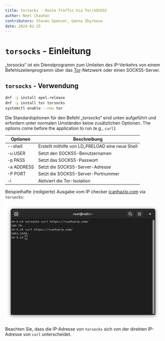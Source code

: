 ```yaml
---
title: torsocks - Route Traffic Via Tor/SOCKS5
author: Neel Chauhan
contributors: Steven Spencer, Ganna Zhyrnova
date: 2024-02-25
---
```


# `torsocks` - Einleitung

„torsocks“ ist ein Dienstprogramm zum Umleiten des IP-Verkehrs von einem Befehlszeilenprogramm über das [Tor](https://www.torproject.org/)-Netzwerk oder einen SOCKS5-Server.

## `torsocks` - Verwendung

```bash
dnf -y install epel-release
dnf -y install tor torsocks
systemctl enable --now tor
```

Die Standardoptionen für den Befehl „torsocks“ sind unten aufgeführt und erfordern unter normalen Umständen keine zusätzlichen Optionen. The options come before the application to run (e.g., `curl`):

| Optionen   | Beschreibung                                                            |
| ---------- | ----------------------------------------------------------------------- |
| --shell    | Erstellt mithilfe von LD\_PRELOAD eine neue Shell |
| -u USER    | Setzt den SOCKS5-Benutzernamen                                          |
| -p PASS    | Setzt das SOCKS5-Passwort                                               |
| -a ADDRESS | Setzt die SOCKS5-Server-Adresse                                         |
| -P PORT    | Setzt die SOCKS5-Server-Portnummer                                      |
| -i         | Aktiviert die Tor-Isolation                                             |

Beispielhafte (redigierte) Ausgabe vom IP checker [icanhazip.com](https://icanhazip.com/) via `torsocks`:

![torsocks output](./images/torsocks.png)

Beachten Sie, dass die IP-Adresse von `torsocks` sich von der direkten IP-Adresse von `curl` unterscheidet.
